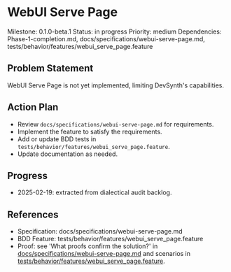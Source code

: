 # WebUI Serve Page
Milestone: 0.1.0-beta.1
Status: in progress
Priority: medium
Dependencies: Phase-1-completion.md, docs/specifications/webui-serve-page.md, tests/behavior/features/webui_serve_page.feature

## Problem Statement
WebUI Serve Page is not yet implemented, limiting DevSynth's capabilities.


## Action Plan
- Review `docs/specifications/webui-serve-page.md` for requirements.
- Implement the feature to satisfy the requirements.
- Add or update BDD tests in `tests/behavior/features/webui_serve_page.feature`.
- Update documentation as needed.

## Progress
- 2025-02-19: extracted from dialectical audit backlog.

## References
- Specification: docs/specifications/webui-serve-page.md
- BDD Feature: tests/behavior/features/webui_serve_page.feature
- Proof: see 'What proofs confirm the solution?' in [docs/specifications/webui-serve-page.md](../docs/specifications/webui-serve-page.md) and scenarios in [tests/behavior/features/webui_serve_page.feature](../tests/behavior/features/webui_serve_page.feature).
